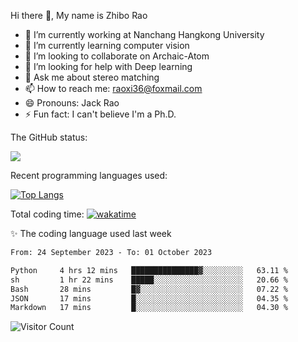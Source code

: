 Hi there 👋, My name is Zhibo Rao
- 🔭 I’m currently working at Nanchang Hangkong University
- 🌱 I’m currently learning computer vision
- 👯 I’m looking to collaborate on Archaic-Atom
- 🤔 I’m looking for help with Deep learning
- 💬 Ask me about stereo matching
- 📫 How to reach me: raoxi36@foxmail.com
- 😄 Pronouns: Jack Rao
- ⚡ Fun fact: I can't believe I'm a Ph.D.

The GitHub status:

![](https://github-readme-stats.vercel.app/api?username=ZhiboRao)

Recent programming languages used:

[![Top Langs](https://github-readme-stats.vercel.app/api/top-langs/?username=ZhiboRao&layout=compact)](https://github.com/anuraghazra/github-readme-stats)

Total coding time: [![wakatime](https://wakatime.com/badge/user/51ec5ec7-4742-4243-9eea-732ade32c0b7.svg)](https://wakatime.com/@51ec5ec7-4742-4243-9eea-732ade32c0b7)

✨ The coding language used last week 
<!--START_SECTION:waka-->

```txt
From: 24 September 2023 - To: 01 October 2023

Python     4 hrs 12 mins   ███████████████▓░░░░░░░░░   63.11 %
sh         1 hr 22 mins    █████░░░░░░░░░░░░░░░░░░░░   20.66 %
Bash       28 mins         █▓░░░░░░░░░░░░░░░░░░░░░░░   07.22 %
JSON       17 mins         █░░░░░░░░░░░░░░░░░░░░░░░░   04.35 %
Markdown   17 mins         █░░░░░░░░░░░░░░░░░░░░░░░░   04.30 %
```

<!--END_SECTION:waka-->

![Visitor Count](https://profile-counter.glitch.me/Raohaocheng/count.svg)
